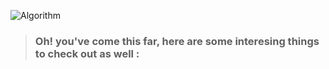 ![Algorithm](https://i.imgur.com/iaR8SBu.png)
> ### Oh! you've come this far, here are some interesing things to check out as well : 
